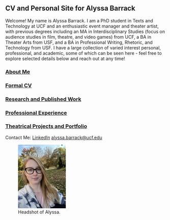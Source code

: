 ## CV and Personal Site for Alyssa Barrack

Welcome! My name is Alyssa Barrack. I am a PhD student in Texts and Technology at UCF and an enthusiastic event manager and theater artist, with previous degrees including an MA in Interdisciplinary Studies (focus on audience studies in film, theatre, and video games) from UCF, a BA in Theater Arts from USF, and a BA in Professional Writing, Rhetoric, and Technology from USF.  I have a large collection of varied interest personal, professional, and academic, some of which can be seen here - feel free to explore selected details below and reach out at any time!

### [About Me](AboutMe.md)
### [Formal CV](FormalCV.md)
### [Research and Published Work](Research+PublishedWork.md)
### [Professional Experience](ProfessionalExperience.md)
### [Theatrical Projects and Portfolio](TheatreProjects+Portfolio.md)


Contact Me:
[LinkedIn](https://www.linkedin.com/in/abarrack/)
alyssa.barrack@ucf.edu


<figure>
    <img src="Image of Alyssa.jpg" width="150" height="200">
    <figcaption>Headshot of Alyssa.</figcaption>
</figure>
